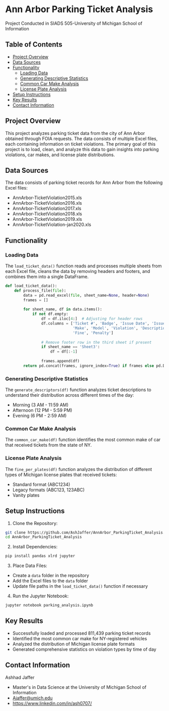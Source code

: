 # Ann Arbor Parking Ticket Analysis
Project Conducted in SIADS 505-University of Michigan School of Information

## Table of Contents
- [Project Overview](#project-overview)
- [Data Sources](#data-sources)
- [Functionality](#functionality)
  - [Loading Data](#loading-data)
  - [Generating Descriptive Statistics](#generating-descriptive-statistics)
  - [Common Car Make Analysis](#common-car-make-analysis)
  - [License Plate Analysis](#license-plate-analysis)
- [Setup Instructions](#setup-instructions)
- [Key Results](#key-results)
- [Contact Information](#contact-information)

## Project Overview
This project analyzes parking ticket data from the city of Ann Arbor obtained through FOIA requests. The data consists of multiple Excel files, each containing information on ticket violations. The primary goal of this project is to load, clean, and analyze this data to gain insights into parking violations, car makes, and license plate distributions.

## Data Sources
The data consists of parking ticket records for Ann Arbor from the following Excel files:
- AnnArbor-TicketViolation2015.xls
- AnnArbor-TicketViolation2016.xls
- AnnArbor-TicketViolation2017.xls
- AnnArbor-TicketViolation2018.xls
- AnnArbor-TicketViolation2019.xls
- AnnArbor-TicketViolation-jan2020.xls

## Functionality

### Loading Data
The `load_ticket_data()` function reads and processes multiple sheets from each Excel file, cleans the data by removing headers and footers, and combines them into a single DataFrame.

```python
def load_ticket_data():
    def process_file(file):
        data = pd.read_excel(file, sheet_name=None, header=None)
        frames = []
        
        for sheet_name, df in data.items():
            if not df.empty:
                df = df.iloc[4:]  # Adjusting for header rows
                df.columns = ['Ticket #', 'Badge', 'Issue Date', 'IssueTime', 'Plate', 'State', 
                              'Make', 'Model', 'Violation', 'Description', 'Location', 'Meter', 
                              'Fine', 'Penalty']
                
                # Remove footer row in the third sheet if present
                if sheet_name == 'Sheet3':
                    df = df[:-1]
                    
                frames.append(df)
        return pd.concat(frames, ignore_index=True) if frames else pd.DataFrame()
```

### Generating Descriptive Statistics
The `generate_descriptors(df)` function analyzes ticket descriptions to understand their distribution across different times of the day:
- Morning (3 AM - 11:59 AM)
- Afternoon (12 PM - 5:59 PM)
- Evening (6 PM - 2:59 AM)

### Common Car Make Analysis
The `common_car_make(df)` function identifies the most common make of car that received tickets from the state of NY.

### License Plate Analysis
The `fine_per_plates(df)` function analyzes the distribution of different types of Michigan license plates that received tickets:
- Standard format (ABC1234)
- Legacy formats (ABC123, 123ABC)
- Vanity plates

## Setup Instructions

1. Clone the Repository:
```bash
git clone https://github.com/AshJaffer/AnnArbor_ParkingTicket_Analysis.git
cd AnnArbor_ParkingTicket_Analysis
```

2. Install Dependencies:
```bash
pip install pandas xlrd jupyter
```

3. Place Data Files:
- Create a `data` folder in the repository
- Add the Excel files to the `data` folder
- Update file paths in the `load_ticket_data()` function if necessary

4. Run the Jupyter Notebook:
```bash
jupyter notebook parking_analysis.ipynb
```

## Key Results
- Successfully loaded and processed 811,439 parking ticket records
- Identified the most common car make for NY-registered vehicles
- Analyzed the distribution of Michigan license plate formats
- Generated comprehensive statistics on violation types by time of day

## Contact Information
Ashhad Jaffer
- Master's in Data Science at the University of Michigan School of Information
- Ajaffer@umich.edu
- https://www.linkedin.com/in/ash0707/
